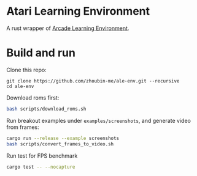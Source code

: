 # Atari Learning Environment

A rust wrapper of [Arcade Learning Environment](https://github.com/Farama-Foundation/Arcade-Learning-Environment).


# Build and run
Clone this repo:
```
git clone https://github.com/zhoubin-me/ale-env.git --recursive
cd ale-env
```

Download roms first:
```bash
bash scripts/download_roms.sh
```

Run breakout examples under ```examples/screenshots```, and generate video from frames:
```bash
cargo run --release --example screenshots
bash scripts/convert_frames_to_video.sh
```

Run test for FPS benchmark
```bash
cargo test -- --nocapture
```






